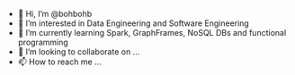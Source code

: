 - 👋 Hi, I’m @bohbohb
- 👀 I’m interested in Data Engineering and Software Engineering
- 🌱 I’m currently learning Spark, GraphFrames, NoSQL DBs and functional programming
- 💞️ I’m looking to collaborate on ...
- 📫 How to reach me ...

<!---
bohbohb/bohbohb is a ✨ special ✨ repository because its `README.md` (this file) appears on your GitHub profile.
You can click the Preview link to take a look at your changes.
--->
